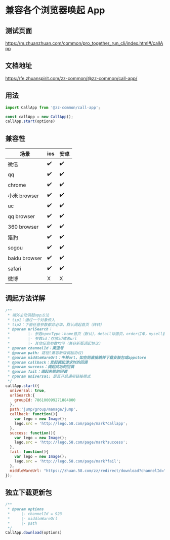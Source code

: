# 兼容各个浏览器唤起 App

## 测试页面

https://m.zhuanzhuan.com/common/pro_together_run_cli/index.html#/callApp

## 文档地址

https://fe.zhuanspirit.com/zz-common/@zz-common/call-app/

## 用法

```js
import CallApp from '@zz-common/call-app';

const callApp = new CallApp();
callApp.start(options)
```

## 兼容性

| 场景          | ios | 安卓 
| ------------- | --- | ---- 
| 微信          | ✔️  | ✔️   
| qq            | ✔️  | ✔️   
| chrome        | ✔️  | ✔️   
| 小米 browser  | ✔️  | ✔️   
| uc            | ✔️  | ✔️   
| qq browser    | ✔️  | ✔️   
| 360 browser   | ✔️  | ✔️   
| 猎豹          | ✔️  | ✔️   
| sogou         | ✔️  | ✔️   
| baidu browser | ✔️  | ✔️   
| safari        | ✔️  | ✔️   
| 微博          | X   | X   

## 调起方法详解

```js
/**
 * 端外主动调起app方法
 * tip1：通过一个对象传入
 * tip2：下面任意参数都非必填，默认调起首页（转转）
 * @param urlSearch：
 *        |- 参数openType：home首页（默认），detail详情页，order订单，mysell我卖出的，person个人中心，village小区，web页面
 *        |- 参数id：存放id或者url
 *        |- 其他任意参数均可（兼容新版调起协议）
 * @param channelId：渠道号
 * @param path: 路径(兼容新版调起协议)
 * @param middleWareUrl：中转url，如空则直接跳转下载安装包或appstore
 * @param callback：发起调起请求时的回调
 * @param success：调起成功的回调
 * @param fail：调起失败的回调
 * @param universal: 是否开启通用链接模式
 */
callApp.start({
  universal: true,
  urlSearch:{
    groupId: 786100099271884800
  },
  path:'jump/group/manage/jump',
  callback: function(){
    var lego = new Image();
    lego.src = 'http://lego.58.com/page/mark?callapp';
  },
  success: function(){
    var lego = new Image();
    lego.src = 'http://lego.58.com/page/mark?success';
  },
  fail: function(){
    var lego = new Image();
    lego.src = 'http://lego.58.com/page/mark?fail';
  }，
  middleWareUrl: "https://zhuan.58.com/zz/redirect/download?channelId="+this.download_id
});
```

## 独立下载更新包

```js
/**
 * @param options
 *     |- channelId = 923
 *     |- middleWareUrl
 *     |- path
 */
CallApp.download(options)
```



